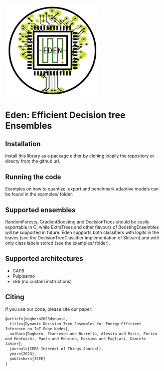 <div align="left">
<img src=".assets/logo.png" width="300"/>
</div>

# **Eden**: **E**fficient **D**ecision tree **En**sembles
## Installation
Install this library as a package either by cloning locally the repository or directy from the github url.

## Running the code
Examples on how to quantize, export and benchmark adaptive models can be found in the examples/ folder.

## Supported ensembles
RandomForests, GradientBoosting and DecisionTrees should be easily exportable in C, while ExtraTrees and other flavours of BoostingEnsembles will be supported in future.
Eden supports both classifiers with logits in the leaves (see the DecisionTreeClassifier implementation of Sklearn) and with only class labels stored (see the examples/ folder).

## Supported architectures
- GAP8
- Pulpissimo
- x86 (no custom instructions)

## Citing 
If you use our code, please cite our paper:
```
@article{daghero2023dynamic,
  title={Dynamic Decision Tree Ensembles for Energy-Efficient Inference on IoT Edge Nodes},
  author={Daghero, Francesco and Burrello, Alessio and Macii, Enrico and Montuschi, Paolo and Poncino, Massimo and Pagliari, Daniele Jahier},
  journal={IEEE Internet of Things Journal},
  year={2023},
  publisher={IEEE}
}
```
